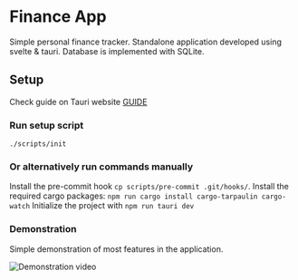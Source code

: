 # Finance App

Simple personal finance tracker. Standalone application developed using svelte & tauri.
Database is implemented with SQLite.

## Setup

Check guide on Tauri website [GUIDE](https://tauri.app/v1/guides/getting-started/prerequisites)

### Run setup script

`./scripts/init`

### Or alternatively run commands manually

Install the pre-commit hook `cp scripts/pre-commit .git/hooks/`.
Install the required cargo packages: `npm run cargo install cargo-tarpaulin cargo-watch`
Initialize the project with `npm run tauri dev`

### Demonstration

Simple demonstration of most features in the application.

![Demonstration video](./docs/demo.gif)
